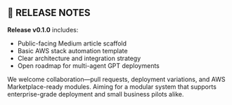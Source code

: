 ## 📣 RELEASE NOTES

**Release v0.1.0** includes:

* Public-facing Medium article scaffold
* Basic AWS stack automation template
* Clear architecture and integration strategy
* Open roadmap for multi-agent GPT deployments

We welcome collaboration—pull requests, deployment variations, and AWS Marketplace-ready modules. Aiming for a modular system that supports enterprise-grade deployment and small business pilots alike.

